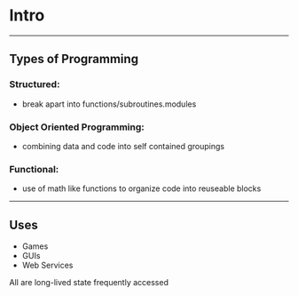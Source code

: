 # Intro 
---

## Types of Programming

### Structured:
- break apart into functions/subroutines.modules

### Object Oriented Programming:
- combining data and code into self contained groupings

### Functional:
- use of math like functions to organize code into reuseable blocks

---

## Uses
- Games
- GUIs
- Web Services

All are long-lived state frequently accessed


